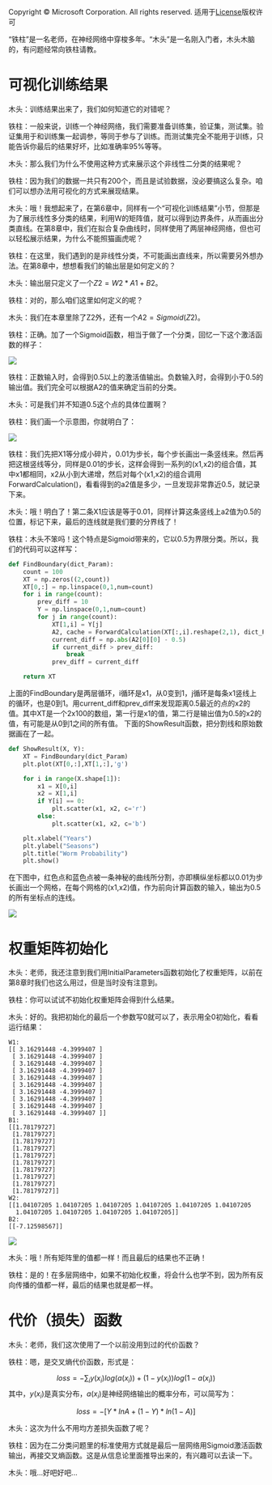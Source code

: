 Copyright © Microsoft Corporation. All rights reserved.
  适用于[License](https://github.com/Microsoft/ai-edu/blob/master/LICENSE.md)版权许可

“铁柱”是一名老师，在神经网络中穿梭多年。“木头”是一名刚入门者，木头木脑的，有问题经常向铁柱请教。

# 可视化训练结果

木头：训练结果出来了，我们如何知道它的对错呢？

铁柱：一般来说，训练一个神经网络，我们需要准备训练集，验证集，测试集。验证集用于和训练集一起调参，等同于参与了训练。而测试集完全不能用于训练，只能告诉你最后的结果好坏，比如准确率95%等等。

木头：那么我们为什么不使用这种方式来展示这个非线性二分类的结果呢？

铁柱：因为我们的数据一共只有200个，而且是试验数据，没必要搞这么复杂。咱们可以想办法用可视化的方式来展现结果。

木头：哦！我想起来了，在第6章中，同样有一个“可视化训练结果”小节，但那是为了展示线性多分类的结果，利用W的矩阵值，就可以得到边界条件，从而画出分类直线。在第8章中，我们在拟合复杂曲线时，同样使用了两层神经网络，但也可以轻松展示结果，为什么不能照猫画虎呢？

铁柱：在这里，我们遇到的是非线性分类，不可能画出直线来，所以需要另外想办法。在第8章中，想想看我们的输出层是如何定义的？

木头：输出层只定义了一个$Z2=W2*A1+B2$。

铁柱：对的，那么咱们这里如何定义的呢？

木头：我们在本章里除了Z2外，还有一个$A2=Sigmoid(Z2)$。

铁柱：正确。加了一个Sigmoid函数，相当于做了一个分类，回忆一下这个激活函数的样子：

<img src='./Images/7/sigmoid.png'/>

铁柱：正数输入时，会得到0.5以上的激活值输出。负数输入时，会得到小于0.5的输出值。我们完全可以根据A2的值来确定当前的分类。

木头：可是我们并不知道0.5这个点的具体位置啊？

铁柱：我们画一个示意图，你就明白了：

<img src='./Images/9/ShowResult.jpg'/>

铁柱：我们先把X1等分成小碎片，0.01为步长，每个步长画出一条竖线来。然后再把这根竖线等分，同样是0.01的步长，这样会得到一系列的(x1,x2)的组合值，其中x1都相同，x2从小到大递增，然后对每个(x1,x2)的组合调用ForwardCalculation()，看看得到的a2值是多少，一旦发现非常靠近0.5，就记录下来。

木头：哦！明白了！第二条X1应该是等于0.01，同样计算这条竖线上a2值为0.5的位置，标记下来，最后的连线就是我们要的分界线了！

铁柱：木头不笨吗！这个特点是Sigmoid带来的，它以0.5为界限分类。所以，我们的代码可以这样写：

```Python
def FindBoundary(dict_Param):
    count = 100
    XT = np.zeros((2,count))
    XT[0,:] = np.linspace(0,1,num=count)
    for i in range(count):
        prev_diff = 10
        Y = np.linspace(0,1,num=count)
        for j in range(count):
            XT[1,i] = Y[j]
            A2, cache = ForwardCalculation(XT[:,i].reshape(2,1), dict_Param)
            current_diff = np.abs(A2[0][0] - 0.5)
            if current_diff > prev_diff:
                break
            prev_diff = current_diff

    return XT
```
上面的FindBoundary是两层循环，i循环是x1，从0变到1，j循环是每条x1竖线上的循环，也是0到1。用current_diff和prev_diff来发现距离0.5最近的点的x2的值。其中XT是一个2x100的数组，第一行是x1的值，第二行是输出值为0.5的x2的值，有可能是从0到1之间的所有值。
下面的ShowResult函数，把分割线和原始数据画在了一起。

```Python
def ShowResult(X, Y):
    XT = FindBoundary(dict_Param)
    plt.plot(XT[0,:],XT[1,:],'g')

    for i in range(X.shape[1]):
        x1 = X[0,i]
        x2 = X[1,i]
        if Y[i] == 0:
            plt.scatter(x1, x2, c='r')
        else:
            plt.scatter(x1, x2, c='b')

    plt.xlabel("Years")
    plt.ylabel("Seasons")
    plt.title("Worm Probability")
    plt.show()

```

在下图中，红色点和蓝色点被一条神秘的曲线所分割，亦即横纵坐标都以0.01为步长画出一个网格，在每个网格的(x1,x2)值，作为前向计算函数的输入，输出为0.5的所有坐标点的连线。

<img src='./Images/9/Result.png'/>

# 权重矩阵初始化

木头：老师，我还注意到我们用InitialParameters函数初始化了权重矩阵，以前在第8章时我们也这么用过，但是当时没有注意到。

铁柱：你可以试试不初始化权重矩阵会得到什么结果。

木头：好的。我把初始化的最后一个参数写0就可以了，表示用全0初始化，看看运行结果：
```
W1: 
[[ 3.16291448 -4.3999407 ]
 [ 3.16291448 -4.3999407 ]
 [ 3.16291448 -4.3999407 ]
 [ 3.16291448 -4.3999407 ]
 [ 3.16291448 -4.3999407 ]
 [ 3.16291448 -4.3999407 ]
 [ 3.16291448 -4.3999407 ]
 [ 3.16291448 -4.3999407 ]
 [ 3.16291448 -4.3999407 ]
 [ 3.16291448 -4.3999407 ]]
B1: 
[[1.78179727]
 [1.78179727]
 [1.78179727]
 [1.78179727]
 [1.78179727]
 [1.78179727]
 [1.78179727]
 [1.78179727]
 [1.78179727]
 [1.78179727]]
W2: 
[[1.04107205 1.04107205 1.04107205 1.04107205 1.04107205 1.04107205
  1.04107205 1.04107205 1.04107205 1.04107205]]
B2: 
[[-7.12598567]]
```
<img src='./Images/9/ZeroWeight.png'/>

木头：哦！所有矩阵里的值都一样！而且最后的结果也不正确！

铁柱：是的！在多层网络中，如果不初始化权重，将会什么也学不到，因为所有反向传播的值都一样，最后的结果也就是都一样。

# 代价（损失）函数
木头：老师，我们这次使用了一个以前没用到过的代价函数？

铁柱：嗯，是交叉熵代价函数，形式是：

$$loss = - \sum_{i}y(x_i)log(a(x_i)) + (1 - y(x_i))log(1 - a(x_i))$$
其中，$y(x_i)$是真实分布，$a(x_i)$是神经网络输出的概率分布，可以简写为：

$$loss = -[Y*lnA + (1-Y)*ln(1-A)]$$

木头：这次为什么不用均方差损失函数了呢？

铁柱：因为在二分类问题里的标准使用方式就是最后一层网络用Sigmoid激活函数输出，再接交叉熵函数。这是从信息论里面推导出来的，有兴趣可以去读一下。

木头：哦...好吧好吧...


